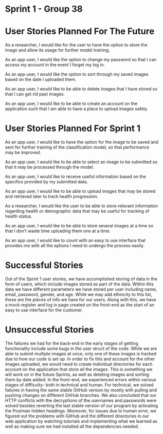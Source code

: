 # Sprint 1 - Group 38

# User Stories Planned For The Future
As a researcher, I would like for the user to have the option to store the image and allow its usage for further model training.

As an app user, I would like the option to change my password so that I can access my account in the event I forget my log in.

As an app user, I would like the option to sort through my saved images based on the date I uploaded them.

As an app user, I would like to be able to delete images that I have stored so that I can get rid past images.

As an app user, I would like to be able to create an account on the application such that I am able to have a place to upload images safely.


# User Stories Planned For Sprint 1
As an app user, I would like to have the option for the image to be saved and sent for further training of the classification model, so that performance may be improved.

As an app user, I would like to be able to select an image to be submitted so that it may be processed through the model.

As an app user, I would like to receive useful information based on the specifics provided by my submitted data.

As an app user, I would like to be able to upload images that may be stored and retrieved later to track health progression.

As a researcher, I would like the user to be able to store relevant information regarding health or demographic data that may be useful for tracking of health status.

As an app user, I would like to be able to store several images at a time so that I don't waste time uploading them one at a time.

As an app user, I would like to count with an easy to use interface that provides me with all the options I need to undergo the process easily.

# Successful Stories
Out of the Sprint 1 user stories, we have accomplished storing of data in the form of users, which include images stored as part of the data. Within this data we have
different parameters we have stored per user including name, email, password, gender, and age. While we may add ethnicity to this list, these are the pieces of info we have for our users. Along with this, we have a mock register and log in page created on the front-end as the start of an easy to use interface for the customer.

# Unsuccessful Stories
The failures we had for the back-end in the early stages of getting functionality include some bugs in the user struct of the code. While we are able to submit multiple images at once, only one of these images is tracked due to how our code is set up. In order to fix this and account for the other images uploaded, we would need to create individual directories for each account on the application that store all the images. This is something we will work on in the future Sprints, as well as deleting images and sorting them by date added. 
In the front-end, we experienced errors within various stages of difficulty- both in technical and human. For technical, we solved failures in having the same stable GitHub version by mostly with pulling and pushing changes on different GitHub branches. We also concluded that our HTTP conflicts with the decryptions of the usernames and passwords were solved besides reverting the last stable version of our program by activating the Postman hidden headings. Moreover, for issues due to human error, we figured out the problems with GitHub and the different directories in our web application by watching tutorials and implementing what we learned as well as making sure we had installed all the dependencies needed.